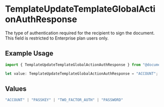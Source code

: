 # TemplateUpdateTemplateGlobalActionAuthResponse

The type of authentication required for the recipient to sign the document. This field is restricted to Enterprise plan users only.

## Example Usage

```typescript
import { TemplateUpdateTemplateGlobalActionAuthResponse } from "@documenso/sdk-typescript/models/operations";

let value: TemplateUpdateTemplateGlobalActionAuthResponse = "ACCOUNT";
```

## Values

```typescript
"ACCOUNT" | "PASSKEY" | "TWO_FACTOR_AUTH" | "PASSWORD"
```